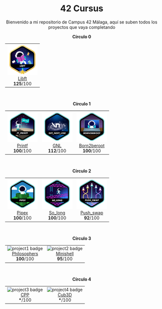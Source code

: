 <h1 align="center">42 Cursus</h1>

<p align="center">
Bienvenido a mi repositorio de Campus 42 Málaga, aquí se suben todos los proyectos que vaya completando
</p>

<!-- Círculo 0 -->
<div align="center">
  <p><b>Círculo 0</b></p>
  <table>
    <tr>
      <td align="center">
        <img src="./badges/libftm.png" alt="libft badge" width="100px"><br>
        <a href="https://github.com/Kenobiiii/libft.git">Libft</a><br>
        <a><b>125</b>/100</a>
      </td>
    </tr>
  </table>
</div>

<br>

<!-- Círculo 1 -->
<div align="center">
  <p><b>Círculo 1</b></p>
  <table>
    <tr>
      <td align="center">
        <img src="./badges/ft_printfe.png" alt="printf badge" width="100px"><br>
        <a href="https://github.com/Kenobiiii/printf.git">Printf</a><br>
        <a><b>100</b>/100</a>
      </td>
      <td align="center">
        <img src="./badges/get_next_linee.png" alt="gnl badge" width="100px"><br>
        <a href="https://github.com/Kenobiiii/get_next_line.git">GNL</a><br>
        <a><b>112</b>/100</a>
      </td>
      <td align="center">
        <img src="./badges/born2beroote.png" alt="born2beroot badge" width="100px"><br>
        <a href="#">Born2beroot</a><br>
        <a><b>100</b>/100</a>
      </td>
    </tr>
  </table>
</div>

<br>

<!-- Círculo 2 -->
<div align="center">
  <p><b>Círculo 2</b></p>
  <table>
    <tr>
      <td align="center">
        <img src="./badges/pipexe.png" alt="pipex badge" width="100px"><br>
        <a href="https://github.com/Kenobiiii/pipex.git">Pipex</a><br>
        <a><b>100</b>/100</a>
      </td>
      <td align="center">
        <img src="./badges/so_longe.png" alt="so_long badge" width="100px"><br>
        <a href="https://github.com/Kenobiiii/so_long.git">So_long</a><br>
        <a><b>100</b>/100</a>
      </td>
      <td align="center">
        <img src="./badges/push_swape.png" alt="push_swap badge" width="100px"><br>
        <a href="https://github.com/Kenobiiii/Push_swap.git">Push_swap</a><br>
        <a><b>92</b>/100</a>
      </td>
    </tr>
  </table>
</div>

<br>

<!-- Círculo 3 -->
<div align="center">
  <p><b>Círculo 3</b></p>
  <table>
    <tr>
      <td align="center">
        <img src="./badges/project1.png" alt="project1 badge" width="100px"><br>
        <a href="https://github.com/Kenobiiii/Philosopher">Philosophers</a><br>
        <a><b>100</b>/100</a>
      </td>
      <td align="center">
        <img src="./badges/project2.png" alt="project2 badge" width="100px"><br>
        <a href="https://github.com/Kenobiiii/Minishell">Minishell</a><br>
        <a><b>95</b>/100</a>
      </td>
    </tr>
  </table>
</div>

<br>

<!-- Círculo 4 -->
<div align="center">
  <p><b>Círculo 4</b></p>
  <table>
    <tr>
      <td align="center">
        <img src="./badges/project3.png" alt="project3 badge" width="100px"><br>
        <a href="#">CPP</a><br>
        <a><b>*</b>/100</a>
      </td>
      <td align="center">
        <img src="./badges/project4.png" alt="project4 badge" width="100px"><br>
        <a href="#">Cub3D</a><br>
        <a><b>*</b>/100</a>
      </td>
    </tr>
  </table>
</div>
